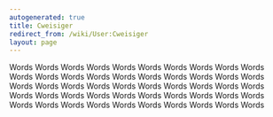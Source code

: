 ```yaml
---
autogenerated: true
title: Cweisiger
redirect_from: /wiki/User:Cweisiger
layout: page
---
```


Words Words Words Words Words Words Words Words Words Words Words Words
Words Words Words Words Words Words Words Words Words Words Words Words
Words Words Words Words Words Words Words Words Words Words Words Words
Words Words Words Words Words Words Words Words Words Words Words Words
Words Words
